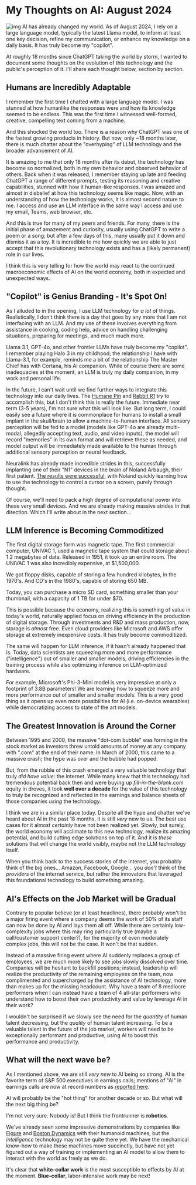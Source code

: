 # My Thoughts on AI: August 2024
![img](https://i.imgur.com/d47WcIu.jpeg)
AI has already changed my world. As of August 2024, I rely on a large language model, typically the latest Llama model, to inform at least one key decision, refine my communication, or enhance my knowledge on a daily basis. It has truly become my "copilot". 

At roughly 18 months since ChatGPT taking the world by storm, I wanted to document some thoughts on the evolution of this technology and the public's perception of it. I'll share each thought below, section by section.

## Humans are Incredibly Adaptable
I remember the first time I chatted with a large language model. I was stunned at how humanlike the responses were and how its knowledge seemed to be endless. This was the first time I witnessed well-formed, creative, compelling text coming from a machine. 

And this shocked the world too. There is a reason why ChatGPT was one of the fastest growing products in history. But now, only ~18 months later, there is much chatter about the "overhyping" of LLM technology and the broader advancement of AI. 

It is amazing to me that only 18 months after its debut, the technology has become so normalized, both in my own behavior and observed behavior of others. Back when it was released, I remember staying up late and feeding ChatGPT a range of different prompts, testing its reasoning and creative capabilities, stunned with how it human-like responses. I was amazed and almost in disbelief at how this technology seems like magic. Now, with an understanding of how the technology works, it is almost second nature to me. I access and use an LLM interface in the same way I access and use my email, Teams, web browser, etc.

And this is true for many of my peers and friends. For many, there is the initial phase of amazement and curiosity, usually using ChatGPT to write a poem or a song; but after a few days of this, many usually put it down and dismiss it as a toy. It is incredible to me how quickly we are able to just accept that this revolutionary technology exists and has a (likely permanent) role in our lives. 

I think this is very telling for how the world may react to the continued macroeconomic effects of AI on the world economy, both in expected and unexpected ways.

## "Copilot" is Genius Branding - It's Spot On!
As I alluded to in the opening, I use LLM technology for *a lot* of things. Realistically, I don't think there is a day that goes by any more that I am not interfacing with an LLM. And my use of these involves everything from assistance in cooking, coding help, advice on handling challenging situations, preparing for meetings, and much much more.

Llama 3.1, GPT-4o, and other frontier LLMs have truly become my "copilot". I remember playing Halo 3 in my childhood; the relationship I have with Llama-3.1, for example, reminds me a bit of the relationship The Master Chief has with Cortana, his AI companion. While of course there are some inadequacies at the moment, an LLM is truly my daily companion, in my work and personal life. 

In the future, I can't wait until we find further ways to integrate this technology into our daily lives. The [Humane Pin](https://humane.com/) and [Rabbit R1](https://www.rabbit.tech/) try to accomplish this, but I don't think this is really the future. Immediate near term (3-5 years), I'm not sure what this will look like. But long term, I could easily see a future where it is commonplace for humans to install a small implant in the skull/brain to allow a machine-to-human interface. All sensory perception will be fed to a model (models like GPT-4o are already multi-modal, allegedly accepting text, audio, and video inputs), the model will record "memories" in its own format and will retrieve these as needed, and model output will be immediately made available to the human through additional sensory perception or neural feedback.

Neuralink has already made incredible strides in this, successfully implanting one of their "N1" devices in the brain of Noland Arbaugh, their first patient. [The results were successful](https://neuralink.com/blog/prime-study-progress-update/), with Noland quickly learning how to use the technology to control a cursor on a screen, purely through thought.

Of course, we'll need to pack a high degree of computational power into these very small devices. And we are already making massive strides in that direction. Which I'll write about in the next section...

## LLM Inference is Becoming Commoditized
The first digital storage form was magnetic tape. The first commercial computer, UNIVAC 1, used a magnetic tape system that could storage about 1.2 megabytes of data. Released in 1951, it took up an entire room. The UNIVAC 1 was also incredibly expensive, at $1,500,000.

We got floppy disks, capable of storing a few hundred kilobytes, in the 1970's. And CD's in the 1980's, capable of storing 650 MB.

Today, you can purchase a micro SD card, something smaller than your thumbnail, with a capacity of 1 TB for under $70.

This is possible because the economy, realizing this is something of value in today's world, naturally applied focus on driving efficiency in the production of digital storage. Through investments and R&D and mass production, now, storage is *almost* free. Even cloud providers like Microsoft and AWS offer storage at extremely inexpensive costs. It has truly become commoditized.

The same will happen for LLM inference, if it hasn't already happened that is. Today, data scientists are squeezing more and more performance ("intelligence") out of smaller and smaller models, driving efficiencies in the training process while also optimizing inference on LLM-optimized hardware. 

For example, Microsoft's Phi-3-Mini model is very impressive at only a footprint of 3.8B parameters! We are learning how to squeeze more and more performance out of smaller and smaller models. This is a very good thing as it opens up even more possibilities for AI (i.e. on-device wearables) while democratizing access to state of the art models.

## The Greatest Innovation is Around the Corner
Between 1995 and 2000, the massive "dot-com bubble" was forming in the stock market as investors threw untold amounts of money at any company with ".com" at the end of their name. In March of 2000, this came to a massive crash; the hype was over and the bubble had popped.

But, from the rubble of this crash emerged a very valuable technology that truly *did have value*: the internet. While many knew that this technology had tremendous potential back then and were buying up *fill-in-the-blank*.com equity in droves, it took **well over a decade** for the value of this technology to truly be recognized and reflected in the earnings and balance sheets of those companies *using* the technology.

I think we are in a similar place today. Despite all the hype and chatter we've heard about AI in the past 18 months, it is still *very* new to us. The best use cases for it almost *certainly* have not been realized yet. Slowly, but surely, the world economy will acclimate to this new technology, realize its amazing potential, and build cutting edge solutions on top of it. And it is *these* solutions that will change the world visibly, maybe not the LLM technology itself.

When you think back to the success stories of the internet, you probably think of the big ones... Amazon, Facebook, Google... you *don't* think of the *providers* of the internet service, but rather the innovators that leveraged this foundational technology to build something amazing.

## AI's Effects on the Job Market will be Gradual
Contrary to popular believe (or at least headlines), there probably won't be a major firing event where a company deems the work of 50% of its staff can now be done by AI and lays them all off. While there are certainly low-complexity jobs where this may ring particularly true (maybe a call/customer support center?), for the majority of even moderately complex jobs, this will not be the case. It won't be that sudden.

Instead of a massive firing event where AI suddenly replaces a group of employees, we are much more likely to see jobs slowly dissolved over time. Companies will be hesitant to backfill positions; instead, leadership will realize the productivity of the remaining employees on the team, now complimented and supercharged by the assistance of AI technology, more than makes up for the missing headcount. Why have a team of 8 mediocre performers when I can instead have a team of 4 all-star performers who understand how to boost their own productivity and value by leverage AI in their work?

I wouldn't be surprised if we slowly see the need for the *quantity* of human talent decreasing, but the *quality* of human talent increasing. To be a valuable talent in the future of the job market, workers will need to be exceptionally performant and productive, using AI to boost this performance and productivity.


## What will the next wave be? 
As I mentioned above, we are still *very new* to AI being so strong. AI is the favorite term of S&P 500 executives in earnings calls; mentions of "AI" in earnings calls are now at record numbers as [reported here](https://insight.factset.com/highest-number-of-sp-500-companies-citing-ai-on-earnings-calls-over-past-10-years). 

AI will probably be the "hot thing" for another decade or so. But what will the next big thing be?

I'm not very sure. Nobody is! But I think the frontrunner is **robotics**.

We've already seen some impressive demonstrations by companies like [Figure](https://www.figure.ai/) and [Boston Dynamics](https://bostondynamics.com/atlas/) with their humanoid machines, but the *intelligence* technology may not be quite there yet. We have the mechanical know-how to make these machines move succinctly, but have not yet figured out a way of training or implementing an AI model to allow them to interact with the world as freely as we do.

It's clear that **white-collar work** is the most susceptible to effects by AI at the moment. **Blue-collar**, labor-intensive work may be next!